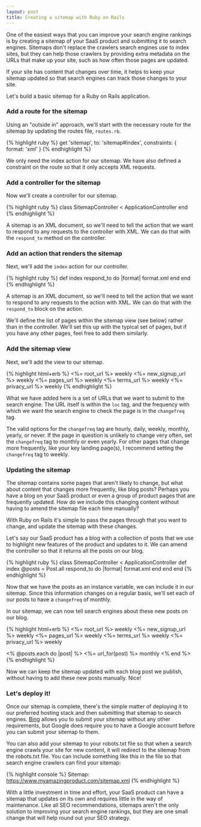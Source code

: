 ```yaml
---
layout: post
title: Creating a sitemap with Ruby on Rails
---
```

One of the easiest ways that you can improve your search engine rankings is by creating a sitemap of your SaaS product and submitting it to search engines. Sitemaps don't replace the crawlers search engines use to index sites, but they can help those crawlers by providing extra metadata on the URLs that make up your site, such as how often those pages are updated.

If your site has content that changes over time, it helps to keep your sitemap updated so that search engines can track those changes to your site.

Let's build a basic sitemap for a Ruby on Rails application. 

### Add a route for the sitemap

Using an "outside in" approach, we'll start with the necessary route for the sitemap by updating the routes file, `routes.rb`.

{% highlight ruby %}
get 'sitemap', to: 'sitemap#index', constraints: { format: 'xml' }
{% endhighlight %}

We only need the index action for our sitemap. We have also defined a constraint on the route so that it only accepts XML requests.

### Add a controller for the sitemap

Now we'll create a controller for our sitemap. 

{% highlight ruby %}
class SitemapController < ApplicationController
end
{% endhighlight %}

A sitemap is an XML document, so we'll need to tell the action that we want to respond to any requests to the controller with XML. We can do that with the `respond_to` method on the controller.

### Add an action that renders the sitemap

Next, we'll add the `index` action for our controller.

{% highlight ruby %}
def index
  respond_to do |format|
    format.xml
  end
end
{% endhighlight %}

A sitemap is an XML document, so we'll need to tell the action that we want to respond to any requests to the action with XML. We can do that with the `respond_to` block on the action.

We'll define the list of pages within the sitemap view (see below) rather than in the controller. We'll set this up with the typical set of pages, but if you have any other pages, feel free to add them similarly.

### Add the sitemap view

Next, we'll add the view to our sitemap.

{% highlight html+erb %}
<urlset xmlns="http://www.sitemaps.org/schemas/sitemap/0.9" xmlns:xsi="http://www.w3.org/2001/XMLSchema-instance" xsi:schemaLocation="http://www.sitemaps.org/schemas/sitemap/0.9 http://www.sitemaps.org/schemas/sitemap/0.9/sitemap.xsd">
  <url>
    <loc><%= root_url %></loc>
    <changefreq>weekly</changefreq>
  </url>
  <url>
    <loc><%= new_signup_url %></loc>
    <changefreq>weekly</changefreq>
  </url>
  <url>
    <loc><%= pages_url %></loc>
    <changefreq>weekly</changefreq>
  </url>
  <url>
    <loc><%= terms_url %></loc>
    <changefreq>weekly</changefreq>
  </url>
  <url>
    <loc><%= privacy_url %></loc>
    <changefreq>weekly</changefreq>
  </url>
</urlset>
{% endhighlight %}

What we have added here is a set of URLs that we want to submit to the search engine. The URL itself is within the `loc` tag, and the frequency with which we want the search engine to check the page is in the `changefreq` tag. 

The valid options for the `changefreq` tag are hourly, daily, weekly, monthly, yearly, or never. If the page in question is unlikely to change very often, set the `changefreq` tag to monthly or even yearly. For other pages that change more frequently, like your key landing page(s), I recommend setting the `changefreq` tag to weekly.

### Updating the sitemap

The sitemap contains some pages that aren't likely to change, but what about content that changes more frequently, like blog posts? Perhaps you have a blog on your SaaS product or even a group of product pages that are frequently updated. How do we include this changing content without having to amend the sitemap file each time manually?

With Ruby on Rails it's simple to pass the pages through that you want to change, and update the sitemap with these changes.

Let's say our SaaS product has a blog with a collection of posts that we use to highlight new features of the product and updates to it. We can amend the controller so that it returns all the posts on our blog.

{% highlight ruby %}
class SitemapController < ApplicationController
  def index
    @posts = Post.all
    respond_to do |format|
      format.xml
    end
  end
end
{% endhighlight %}

Now that we have the posts as an instance variable, we can include it in our sitemap. Since this information changes on a regular basis, we'll set each of our posts to have a `changefreq` of monthly.

In our sitemap, we can now tell search engines about these new posts on our blog.

{% highlight html+erb %}
<urlset xmlns="http://www.sitemaps.org/schemas/sitemap/0.9" xmlns:xsi="http://www.w3.org/2001/XMLSchema-instance" xsi:schemaLocation="http://www.sitemaps.org/schemas/sitemap/0.9 http://www.sitemaps.org/schemas/sitemap/0.9/sitemap.xsd">
  <url>
    <loc><%= root_url %></loc>
    <changefreq>weekly</changefreq>
  </url>
  <url>
    <loc><%= new_signup_url %></loc>
    <changefreq>weekly</changefreq>
  </url>
  <url>
    <loc><%= pages_url %></loc>
    <changefreq>weekly</changefreq>
  </url>
  <url>
    <loc><%= terms_url %></loc>
    <changefreq>weekly</changefreq>
  </url>
  <url>
    <loc><%= privacy_url %></loc>
    <changefreq>weekly</changefreq>
  </url>
  
  <% @posts.each do |post| %>
    <url>
      <loc><%= url_for(post) %></loc>
      <changefreq>monthly</changefreq>
    </url>
  <% end %>
</urlset>
{% endhighlight %}

Now we can keep the sitemap updated with each blog post we publish,  without having to add these new posts manually. Nice!

### Let's deploy it!

Once our sitemap is complete, there's the simple matter of deploying it to our preferred hosting stack and then submitting that sitemap to search engines. [Bing](https://www.bing.com/webmaster/help/how-to-submit-sitemaps-82a15bd4) allows you to submit your sitemap without any other requirements, but Google does require you to have a Google account before you can submit your sitemap to them.

You can also add your sitemap to your robots.txt file so that when a search engine crawls your site for new content, it will redirect to the sitemap from the robots.txt file. You can include something like this in the file so that search engine crawlers can find your sitemap:

{% highlight console %}
Sitemap: https://www.myamazingproduct.com/sitemap.xml
{% endhighlight %}

With a little investment in time and effort, your SaaS product can have a sitemap that updates on its own and requires little in the way of maintenance. Like all SEO recommendations, sitemaps aren't the only solution to improving your search engine rankings, but they are one small change that will help round out your SEO strategy.